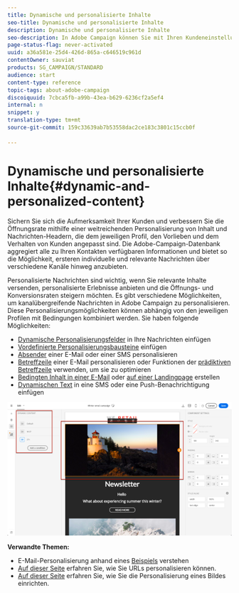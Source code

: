 ```yaml
---
title: Dynamische und personalisierte Inhalte
seo-title: Dynamische und personalisierte Inhalte
description: Dynamische und personalisierte Inhalte
seo-description: In Adobe Campaign können Sie mit Ihren Kundeneinstellungen und Daten personalisierte Kampagnen per E-Mail, SMS, Push-Benachrichtigung, In-App-Nachrichten oder Briefpost durchführen.
page-status-flag: never-activated
uuid: a36a581e-25d4-426d-865a-c646519c961d
contentOwner: sauviat
products: SG_CAMPAIGN/STANDARD
audience: start
content-type: reference
topic-tags: about-adobe-campaign
discoiquuid: 7cbca5fb-a99b-43ea-b629-6236cf2a5ef4
internal: n
snippet: y
translation-type: tm+mt
source-git-commit: 159c33639ab7b53558dac2ce183c3801c15ccb0f

---
```



# Dynamische und personalisierte Inhalte{#dynamic-and-personalized-content}

Sichern Sie sich die Aufmerksamkeit Ihrer Kunden und verbessern Sie die Öffnungsrate mithilfe einer weitreichenden Personalisierung von Inhalt und Nachrichten-Headern, die dem jeweiligen Profil, den Vorlieben und dem Verhalten von Kunden angepasst sind. Die Adobe-Campaign-Datenbank aggregiert alle zu Ihren Kontakten verfügbaren Informationen und bietet so die Möglichkeit, ersteren individuelle und relevante Nachrichten über verschiedene Kanäle hinweg anzubieten.

Personalisierte Nachrichten sind wichtig, wenn Sie relevante Inhalte versenden, personalisierte Erlebnisse anbieten und die Öffnungs- und Konversionsraten steigern möchten. Es gibt verschiedene Möglichkeiten, um kanalübergreifende Nachrichten in Adobe Campaign zu personalisieren. Diese Personalisierungsmöglichkeiten können abhängig von den jeweiligen Profilen mit Bedingungen kombiniert werden. Sie haben folgende Möglichkeiten:

* [Dynamische Personalisierungsfelder](../../designing/using/personalization.md#inserting-a-personalization-field) in Ihre Nachrichten einfügen
* [Vordefinierte Personalisierungsbausteine](../../designing/using/personalization.md#adding-a-content-block) einfügen
* [Absender](../../designing/using/subject-line.md) einer E-Mail oder einer SMS personalisieren
* [Betreffzeile](../../designing/using/subject-line.md) einer E-Mail personalisieren oder Funktionen der [prädiktiven Betreffzeile](../../designing/using/subject-line.md#predictive-subject-line) verwenden, um sie zu optimieren
* [Bedingten Inhalt in einer E-Mail](../../designing/using/personalization.md#defining-dynamic-content-in-an-email) oder [auf einer Landingpage](../../channels/using/designing-a-landing-page.md#defining-dynamic-content-in-a-landing-page) erstellen
* [Dynamischen Text](../../channels/using/defining-dynamic-text.md) in eine SMS oder eine Push-Benachrichtigung einfügen

![](assets/delivery_content_43.png)

**Verwandte Themen:**

* E-Mail-Personalisierung anhand eines [Beispiels](../../designing/using/personalization.md#example-email-personalization) verstehen
* [Auf dieser Seite](../../designing/using/personalization.md#personalizing-urls) erfahren Sie, wie Sie URLs personalisieren können.
* [Auf dieser Seite](../../designing/using/personalization.md#personalizing-an-image-source) erfahren Sie, wie Sie die Personalisierung eines Bildes einrichten.

